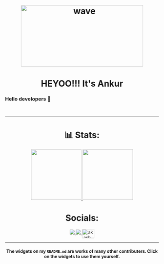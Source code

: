  <h1 align="center"><img alt="wave" src="http://www.becauselearning.com/wp-content/uploads/2017/11/hello-world.gif" width="400" height="200">   </h1>
 <h1 align="center"> HEYOO!!! It's<b> Ankur</b></h1>

### Hello developers 👋
<br>
<hr>




<h1 align="center"> 📊 Stats: </h1>

<p align="center">
  <a href="https://github.com/Ankur-213-creator/github-readme-stats">
    <img src="https://github-readme-stats.vercel.app/api?username=Ankur-213-creator&show_icons=true&bg_color=0d1117&text_color=FFF&border_color=444" height="165">
  </a>
  <a href="https://github.com/Ankur-213-creator/github-readme-stats">
    <img src="https://github-readme-stats.vercel.app/api/top-langs/?username=Ankur-213-creator&layout=compact&bg_color=0d1117&text_color=FFF&border_color=444"  height="165">
  </a>
  <br>
 
  



<h1 align="center"> Socials: </h1>
  <p align="center">
    <a href="#">
      <img src="https://img.shields.io/badge/twitter-1DA1F2?&style=for-the-badge&logo=twitter&logoColor=white">
    </a>
 <a href="https://www.linkedin.com/in/ankur-kaushik-2397b4210/">
      <img src="https://img.shields.io/badge/linkedin-0A66C2?&style=for-the-badge&logo=linkedin&logoColor=white">
    </a>
    <a href="https://instagram.com/akash_sahu_7" target="blank"><img align="center" src="https://raw.githubusercontent.com/rahuldkjain/github-profile-readme-generator/master/src/images/icons/Social/instagram.svg" alt="akash_sahu_7" height="30" width="40" /></a>
    
    
  </p>
</h1>

<hr>

<h4 align="center"> The widgets on my <code>README.md</code> are works of many other contributers. Click on the widgets to use them yourself. </h4>

